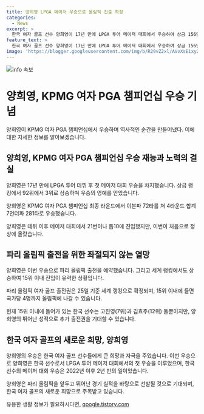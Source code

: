 ```yaml
---
title: 양희영 LPGA 메이저 우승으로 올림픽 진출 확정
categories:
  - News
excerpt: >
  한국 여자 골프 선수 양희영이 17년 만에 LPGA 투어 메이저 대회에서 우승하여 상금 156만 달러를 획득했습니다. 이로 인해 세계랭킹 3위로 상승하며, 파리 올림픽 출전도 확정적인 모습입니다. 이번 우승으로 한국 선수의 LPGA 투어 메이저 대회 우승은 2년 만에 나온 것이죠. 파리 올림픽 출전을 위한 세계랭킹 진입도 유력하며, 한국 골퍼 고진영과 김효주와 함께 기대를 모으고 있습니다.
feature_text: >
  한국 여자 골프 선수 양희영이 17년 만에 LPGA 투어 메이저 대회에서 우승하여 상금 156만 달러를 획득했습니다. 이로 인해 세계랭킹 3위로 상승하며, 파리 올림픽 출전도 확정적인 모습입니다. 이번 우승으로 한국 선수의 LPGA 투어 메이저 대회 우승은 2년 만에 나온 것이죠. 파리 올림픽 출전을 위한 세계랭킹 진입도 유력하며, 한국 골퍼 고진영과 김효주와 함께 기대를 모으고 있습니다.
image: 'https://blogger.googleusercontent.com/img/b/R29vZ2xl/AVvXsEixyZcFfHzMRdzZMjFBmAUKJYCLCGyLL1o632UiGVXcaFdKo_bkvkuCioo0uUKlGfBVcT3P84aROyZIXSBEx3Aw5nCQ3pTgDom1WDC4m8eifvWiAmWEEVb4x6G_l8C0QH225ldMjyaFvpxGEBGNO37VmDTDMHGhJPq73UglMfDca1-0aw/s1600/blogspot.png'
---
```


<p><img src="https://blogger.googleusercontent.com/img/b/R29vZ2xl/AVvXsEixyZcFfHzMRdzZMjFBmAUKJYCLCGyLL1o632UiGVXcaFdKo_bkvkuCioo0uUKlGfBVcT3P84aROyZIXSBEx3Aw5nCQ3pTgDom1WDC4m8eifvWiAmWEEVb4x6G_l8C0QH225ldMjyaFvpxGEBGNO37VmDTDMHGhJPq73UglMfDca1-0aw/s1600/blogspot.png" alt="info 속보" /></p>

<h1>양희영, KPMG 여자 PGA 챔피언십 우승 기념</h1>

<p>양희영이 KPMG 여자 PGA 챔피언십에서 우승하며 역사적인 순간을 만들어냈다. 이에 대한 자세한 정보를 알아보겠습니다.</p>

<h2 data-ke-size="size26">양희영, KPMG 여자 PGA 챔피언십 우승 재능과 노력의 결실</h2>

<p>양희영은 17년 만에 LPGA 투어 데뷔 후 첫 메이저 대회 우승을 차지했습니다. 상금 랭킹에서 92위에서 3위로 상승하며 우승의 영예를 안았습니다.</p>

<p data-ke-size="size16">양희영은 KPMG 여자 PGA 챔피언십 최종 라운드에서 이븐파 72타를 쳐 4라운드 합계 7언더파 281타로 우승했습니다.</p>

<p>양희영은 데뷔 이후 메이저 대회에서 21번이나 톱10에 진입했지만, 이번이 처음으로 정상에 올랐습니다.</p>

<h2 data-ke-size="size26">파리 올림픽 출전을 위한 좌절되지 않는 열망</h2>

<p>양희영은 이번 우승으로 파리 올림픽 출전을 예약했습니다. 그리고 세계 랭킹에서도 상승하여 15위 이내 진입이 유력한 상황입니다.</p>

<p data-ke-size="size16">파리 올림픽 여자 골프 출전권은 25일 기준 세계 랭킹으로 확정되며, 15위 이내에 들면 국가당 4명까지 올림픽에 나갈 수 있습니다.</p>

<p>현재 15위 이내에 들어가 있는 한국 선수는 고진영(7위)과 김효주(12위) 둘뿐이지만, 양희영의 뛰어난 성적으로 추가 출전권을 기대할 수 있습니다.</p>

<h2 data-ke-size="size26">한국 여자 골프의 새로운 희망, 양희영</h2>

<p>양희영의 우승은 한국 여자 골프 선수들에게 큰 희망과 자극을 주었습니다. 이번 우승으로 양희영은 한국 선수로서 LPGA 투어 메이저 대회에서의 첫 우승을 이루었으며, 한국 선수의 메이저 대회 우승은 2022년 이후 2년 만의 일이었습니다.</p>

<p>양희영은 파리 올림픽을 앞두고 뛰어난 경기 실적을 바탕으로 선발될 것으로 기대되며, 한국 여자 골프의 새로운 희망으로 주목받고 있습니다.</p>
유용한 생활 정보가 필요하시다면, <a href="https://qoogle.tistory.com" rel="dofollow">qoogle.tistory.com</a>


